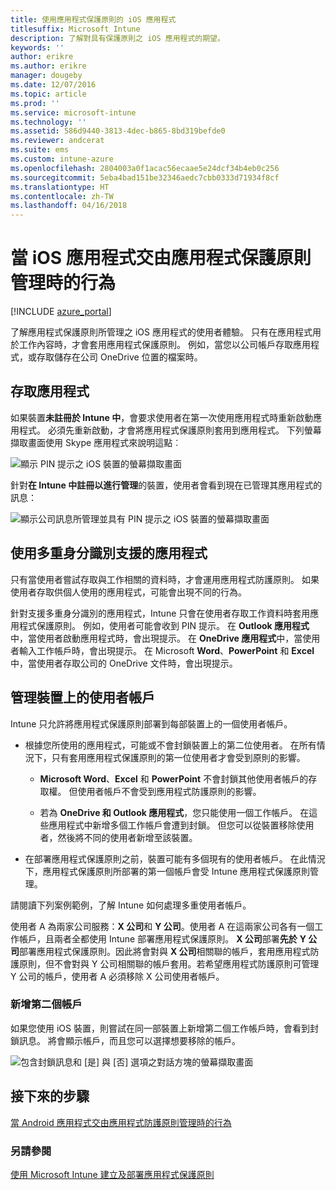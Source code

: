 ```yaml
---
title: 使用應用程式保護原則的 iOS 應用程式
titlesuffix: Microsoft Intune
description: 了解對具有保護原則之 iOS 應用程式的期望。
keywords: ''
author: erikre
ms.author: erikre
manager: dougeby
ms.date: 12/07/2016
ms.topic: article
ms.prod: ''
ms.service: microsoft-intune
ms.technology: ''
ms.assetid: 586d9440-3813-4dec-b865-8bd319befde0
ms.reviewer: andcerat
ms.suite: ems
ms.custom: intune-azure
ms.openlocfilehash: 2804003a0f1acac56ecaae5e24dcf34b4eb0c256
ms.sourcegitcommit: 5eba4bad151be32346aedc7cbb0333d71934f8cf
ms.translationtype: HT
ms.contentlocale: zh-TW
ms.lasthandoff: 04/16/2018
---
```

# <a name="what-to-expect-when-your-ios-app-is-managed-by-app-protection-policies"></a>當 iOS 應用程式交由應用程式保護原則管理時的行為

[!INCLUDE [azure_portal](./includes/azure_portal.md)]

了解應用程式保護原則所管理之 iOS 應用程式的使用者體驗。 只有在應用程式用於工作內容時，才會套用應用程式保護原則。 例如，當您以公司帳戶存取應用程式，或存取儲存在公司 OneDrive 位置的檔案時。
##  <a name="accessing-apps"></a>存取應用程式

如果裝置**未註冊於 Intune 中**，會要求使用者在第一次使用應用程式時重新啟動應用程式。  必須先重新啟動，才會將應用程式保護原則套用到應用程式。 下列螢幕擷取畫面使用 Skype 應用程式來說明這點︰


![顯示 PIN 提示之 iOS 裝置的螢幕擷取畫面](./media/ios-pin-prompt.png)

針對**在 Intune 中註冊以進行管理**的裝置，使用者會看到現在已管理其應用程式的訊息：

![顯示公司訊息所管理並具有 PIN 提示之 iOS 裝置的螢幕擷取畫面](./media/ios-managed-devices-pin-prompt.png)

##  <a name="using-apps-with-multi-identity-support"></a>使用多重身分識別支援的應用程式

只有當使用者嘗試存取與工作相關的資料時，才會運用應用程式防護原則。  如果使用者存取供個人使用的應用程式，可能會出現不同的行為。 

針對支援多重身分識別的應用程式，Intune 只會在使用者存取工作資料時套用應用程式保護原則。  例如，使用者可能會收到 PIN 提示。  在 **Outlook 應用程式**中，當使用者啟動應用程式時，會出現提示。 在 **OneDrive 應用程式**中，當使用者輸入工作帳戶時，會出現提示。  在 Microsoft **Word**、**PowerPoint** 和 **Excel** 中，當使用者存取公司的 OneDrive 文件時，會出現提示。
##  <a name="managing-user-accounts-on-the-device"></a>管理裝置上的使用者帳戶

Intune 只允許將應用程式保護原則部署到每部裝置上的一個使用者帳戶。

* 根據您所使用的應用程式，可能或不會封鎖裝置上的第二位使用者。 在所有情況下，只有套用應用程式保護原則的第一位使用者才會受到原則的影響。
  * **Microsoft Word**、**Excel** 和 **PowerPoint** 不會封鎖其他使用者帳戶的存取權。 但使用者帳戶不會受到應用程式防護原則的影響。

  * 若為 **OneDrive 和 Outlook 應用程式**，您只能使用一個工作帳戶。  在這些應用程式中新增多個工作帳戶會遭到封鎖。  但您可以從裝置移除使用者，然後將不同的使用者新增至該裝置。

* 在部署應用程式保護原則之前，裝置可能有多個現有的使用者帳戶。 在此情況下，應用程式保護原則所部署的第一個帳戶會受 Intune 應用程式保護原則管理。


請閱讀下列案例範例，了解 Intune 如何處理多重使用者帳戶。

使用者 A 為兩家公司服務：**X 公司**和 **Y 公司**。使用者 A 在這兩家公司各有一個工作帳戶，且兩者全都使用 Intune 部署應用程式保護原則。 **X 公司**部署**先於** **Y 公司**部署應用程式保護原則。因此將會對與 **X 公司**相關聯的帳戶，套用應用程式防護原則，但不會對與 Y 公司相關聯的帳戶套用。若希望應用程式防護原則可管理 Y 公司的帳戶，使用者 A 必須移除 X 公司使用者帳戶。
### <a name="adding-a-second-account"></a>新增第二個帳戶

如果您使用 iOS 裝置，則嘗試在同一部裝置上新增第二個工作帳戶時，會看到封鎖訊息。  將會顯示帳戶，而且您可以選擇想要移除的帳戶。

![包含封鎖訊息和 [是] 與 [否] 選項之對話方塊的螢幕擷取畫面](./media/ios-switch-user.PNG)

## <a name="next-steps"></a>接下來的步驟
[當 Android 應用程式交由應用程式防護原則管理時的行為](app-protection-enabled-apps-android.md)
### <a name="see-also"></a>另請參閱
[使用 Microsoft Intune 建立及部署應用程式保護原則](app-protection-policies.md)
